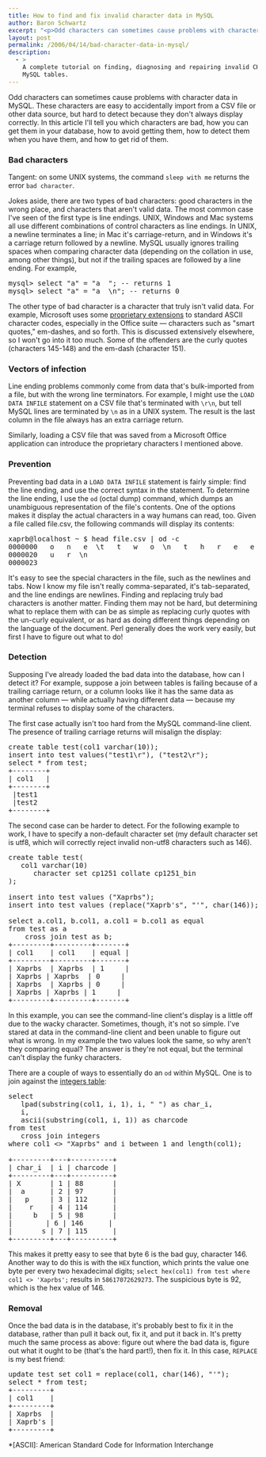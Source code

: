 ```yaml
---
title: How to find and fix invalid character data in MySQL
author: Baron Schwartz
excerpt: "<p>Odd characters can sometimes cause problems with character data in MySQL.  These characters are easy to accidentally import from a CSV file or other data source, but hard to detect because they don't always display correctly.  In this article I'll tell you which characters are bad, how you can get them in your database, how to avoid getting them, how to detect them when you have them, and how to get rid of them.</p>"
layout: post
permalink: /2006/04/14/bad-character-data-in-mysql/
description:
  - >
    A complete tutorial on finding, diagnosing and repairing invalid CHAR data in
    MySQL tables.
---
```

Odd characters can sometimes cause problems with character data in MySQL. These characters are easy to accidentally import from a CSV file or other data source, but hard to detect because they don't always display correctly. In this article I'll tell you which characters are bad, how you can get them in your database, how to avoid getting them, how to detect them when you have them, and how to get rid of them.

### Bad characters

Tangent: on some UNIX systems, the command `sleep with me` returns the error `bad character`.

Jokes aside, there are two types of bad characters: good characters in the wrong place, and characters that aren't valid data. The most common case I've seen of the first type is line endings. UNIX, Windows and Mac systems all use different combinations of control characters as line endings. In UNIX, a newline terminates a line; in Mac it's carriage-return, and in Windows it's a carriage return followed by a newline. MySQL usually ignores trailing spaces when comparing character data (depending on the collation in use, among other things), but not if the trailing spaces are followed by a line ending. For example,

<pre>mysql&gt; select "a" = "a  "; -- returns 1
mysql&gt; select "a" = "a  \n"; -- returns 0</pre>

The other type of bad character is a character that truly isn't valid data. For example, Microsoft uses some [proprietary extensions][1] to standard ASCII character codes, especially in the Office suite &#8212; characters such as "smart quotes," em-dashes, and so forth. This is discussed extensively elsewhere, so I won't go into it too much. Some of the offenders are the curly quotes (characters 145-148) and the em-dash (character 151).

### Vectors of infection

Line ending problems commonly come from data that's bulk-imported from a file, but with the wrong line terminators. For example, I might use the `LOAD DATA INFILE` statement on a CSV file that's terminated with `\r\n`, but tell MySQL lines are terminated by `\n` as in a UNIX system. The result is the last column in the file always has an extra carriage return.

Similarly, loading a CSV file that was saved from a Microsoft Office application can introduce the proprietary characters I mentioned above.

### Prevention

Preventing bad data in a `LOAD DATA INFILE` statement is fairly simple: find the line ending, and use the correct syntax in the statement. To determine the line ending, I use the `od` (octal dump) command, which dumps an unambiguous representation of the file's contents. One of the options makes it display the actual characters in a way humans can read, too. Given a file called file.csv, the following commands will display its contents:

<pre>xaprb@localhost ~ $ head file.csv | od -c
0000000   o   n   e  \t   t   w   o  \n   t   h   r   e   e  \t   f   o
0000020   u   r  \n
0000023</pre>

It's easy to see the special characters in the file, such as the newlines and tabs. Now I know my file isn't really comma-separated, it's tab-separated, and the line endings are newlines. Finding and replacing truly bad characters is another matter. Finding them may not be hard, but determining what to replace them with can be as simple as replacing curly quotes with the un-curly equivalent, or as hard as doing different things depending on the language of the document. Perl generally does the work very easily, but first I have to figure out what to do!

### Detection

Supposing I've already loaded the bad data into the database, how can I detect it? For example, suppose a join between tables is failing because of a trailing carriage return, or a column looks like it has the same data as another column &#8212; while actually having different data &#8212; because my terminal refuses to display some of the characters.

The first case actually isn't too hard from the MySQL command-line client. The presence of trailing carriage returns will misalign the display:

<pre>create table test(col1 varchar(10));
insert into test values("test1\r"), ("test2\r");
select * from test;
+--------+
| col1   |
+--------+
 |test1
 |test2
+--------+</pre>

The second case can be harder to detect. For the following example to work, I have to specify a non-default character set (my default character set is utf8, which will correctly reject invalid non-utf8 characters such as 146).

<pre>create table test(
   col1 varchar(10)
      character set cp1251 collate cp1251_bin
);

insert into test values ("Xaprbs");
insert into test values (replace("Xaprb's", "'", char(146));

select a.col1, b.col1, a.col1 = b.col1 as equal
from test as a 
    cross join test as b;
+---------+---------+-------+
| col1    | col1    | equal |
+---------+---------+-------+
| Xaprbs  | Xaprbs  | 1     |
| Xaprbs | Xaprbs  | 0     |
| Xaprbs  | Xaprbs | 0     |
| Xaprbs | Xaprbs | 1     |
+---------+---------+-------+</pre>

In this example, you can see the command-line client's display is a little off due to the wacky character. Sometimes, though, it's not so simple. I've stared at data in the command-line client and been unable to figure out what is wrong. In my example the two values look the same, so why aren't they comparing equal? The answer is they're not equal, but the terminal can't display the funky characters.

There are a couple of ways to essentially do an `od` within MySQL. One is to join against the [integers table][2]:

<pre>select
   lpad(substring(col1, i, 1), i, " ") as char_i,
   i,
   ascii(substring(col1, i, 1)) as charcode
from test
   cross join integers
where col1 &lt;&gt; "Xaprbs" and i between 1 and length(col1);

+---------+---+----------+
| char_i  | i | charcode |
+---------+---+----------+
| X       | 1 | 88       |
|  a      | 2 | 97       |
|   p     | 3 | 112      |
|    r    | 4 | 114      |
|     b   | 5 | 98       |
|        | 6 | 146      |
|       s | 7 | 115      |
+---------+---+----------+</pre>

This makes it pretty easy to see that byte 6 is the bad guy, character 146. Another way to do this is with the `HEX` function, which prints the value one byte per every two hexadecimal digits; `select hex(col1) from test where col1 <> 'Xaprbs';` results in `58617072629273`. The suspicious byte is 92, which is the hex value of 146.

### Removal

Once the bad data is in the database, it's probably best to fix it in the database, rather than pull it back out, fix it, and put it back in. It's pretty much the same process as above: figure out where the bad data is, figure out what it ought to be (that's the hard part!), then fix it. In this case, `REPLACE` is my best friend:

<pre>update test set col1 = replace(col1, char(146), "'");
select * from test;
+---------+
| col1    |
+---------+
| Xaprbs  |
| Xaprb's |
+---------+</pre>

 [1]: http://www.cs.tut.fi/~jkorpela/www/windows-chars.html
 [2]: /blog/2005/12/07/the-integers-table/

 *[ASCII]: American Standard Code for Information Interchange
